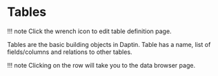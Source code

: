 # Tables

!!! note
    Click the wrench icon to edit table definition page.

Tables are the basic building objects in Daptin. Table has a name, list of fields/columns and relations to other tables.

!!! note
    Clicking on the row will take you to the data browser page.